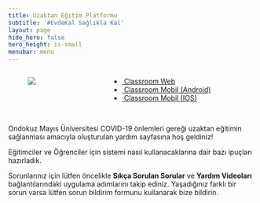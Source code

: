 ```yaml
---
title: Uzaktan Eğitim Platformu
subtitle: '#EvdeKal Sağlıkla Kal'
layout: page
hide_hero: false
hero_height: is-small
menubar: menu
---
```


<div class="columns">
  <div class="column is-3">
    <figure class="image is-128x128">
      <img src="https://lh3.googleusercontent.com/w0s3au7cWptVf648ChCUP7sW6uzdwGFTSTenE178Tz87K_w1P1sFwI6h1CLZUlC2Ug=s180-rw">
    </figure>

  </div>
  <div class="column">
   <ul>
    <li><a href="http://classroom.google.com"><i class="fab fa-chrome"></i>&nbsp;Classroom Web</a></li>
    <li><a href="https://play.google.com/store/apps/details?id=com.google.android.apps.classroom"><i class="fab fa-android"></i>&nbsp;Classroom Mobil (Android)</a></li>
    <li><a href="https://apps.apple.com/us/app/google-classroom/id924620788"><i class="fab fa-app-store-ios"></i>&nbsp;Classroom Mobil (IOS)</a></li>
  </ul>
  </div>
</div>
<br>

Ondokuz Mayıs Üniversitesi COVID-19 önlemleri gereği uzaktan eğitimin
sağlanması amacıyla oluşturulan yardım sayfasına hoş geldiniz!

Eğitimciler ve Öğrenciler için sistemi nasıl kullanacaklarına dair bazı ipuçları
hazırladık.

Sorunlarınız için lütfen öncelikle **Sıkça Sorulan Sorular** ve
**Yardım Videoları** bağlantılarındaki uygulama adımlarını takip
ediniz. Yaşadığınız farklı bir sorun varsa lütfen sorun bildirim formunu
kullanarak bize bildirin.

